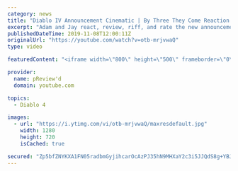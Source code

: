 ```yaml
---
category: news
title: "Diablo IV Announcement Cinematic | By Three They Come Reaction / Review / Rating"
excerpt: "Adam and Jay react, review, riff, and rate the new announcement cinematic everyone wanted to see last year at Blizzcon, Diablo IV 'By Three They Come'."
publishedDateTime: 2019-11-08T12:00:11Z
originalUrl: "https://youtube.com/watch?v=otb-mrjvwaQ"
type: video

featuredContent: "<iframe width=\"800\" height=\"500\" frameborder=\"0\" src=\"https://www.youtube.com/embed/otb-mrjvwaQ\" allow=\"accelerometer; autoplay; encrypted-media; gyroscope; picture-in-picture\" allowfullscreen></iframe>"

provider:
  name: pReview'd
  domain: youtube.com

topics:
  - Diablo 4

images:
  - url: "https://i.ytimg.com/vi/otb-mrjvwaQ/maxresdefault.jpg"
    width: 1280
    height: 720
    isCached: true

secured: "Zp5bfZNYKXA1FN05radbmGyjihcarOcAzPJ35hN9MHXaY2c3i5JJQdS8g+YBJcnyAqGQBm1DShNY4t/2ka/uXl8tBVdMzDh4dwlAao/DEfcNxjh4ChDr8K61EbeIzFjrOPMSNvVTw38wY0TaOxRAYh8hOItTWX7t6Gv2To8jJV1eeDbpH8oZbBr+kiye1TimcG/RR/f3bX8tRrH3PpJrhrNZM4V4pjgDfuVkpamZ093C2IZJG4RhyLi1Ac9oeMjwXYfdM9Fgw0FtLsycuPFQDPnqkrWNvYHAG89nN5qalONdwZwJAI6OfjIh18xlroOqCnEwj/U8mcYgtbTNMgczDolITctR9Lzy7zZ/fvnmmT+YpiFQR2cVAuErqR7/pn8Rr41r2w1KCFZc0SbAw+KFd1t4mxklQK9aHlaIHWeqvYZCJgr5cLkffwgdXWDlklnb;3yb36g7no5KhaPCjaTSMCQ=="
---
```


